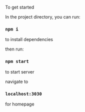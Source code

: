To get started

In the project directory, you can run:

### `npm i`

to install dependencies

then run:

### `npm start`

to start server

navigate to 

### `localhost:3030`

for homepage